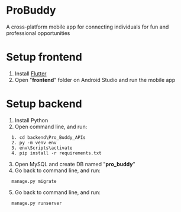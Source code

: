 # ProBuddy
A cross-platform mobile app for connecting individuals for fun and professional opportunities
# Setup frontend
1. Install [Flutter](https://docs.flutter.dev/get-started/install/windows)
2. Open "**frontend**" folder on Android Studio and run the mobile app
# Setup backend
1. Install Python
2. Open command line, and run:
```
  1. cd backend\Pro_Buddy_APIs
  2. py -m venv env
  3. env\Scripts\activate
  4. pip install -r requirements.txt
```
3. Open MySQL and create DB named "**pro_buddy**"
4. Go back to command line, and run:
```
  manage.py migrate
```
5. Go back to command line, and run:
```   
  manage.py runserver
```
